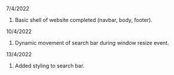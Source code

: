7/4/2022
1. Basic shell of website completed (navbar, body, footer).

10/4/2022
1. Dynamic movement of search bar during window resize event.

13/4/2022
1. Added styling to search bar.